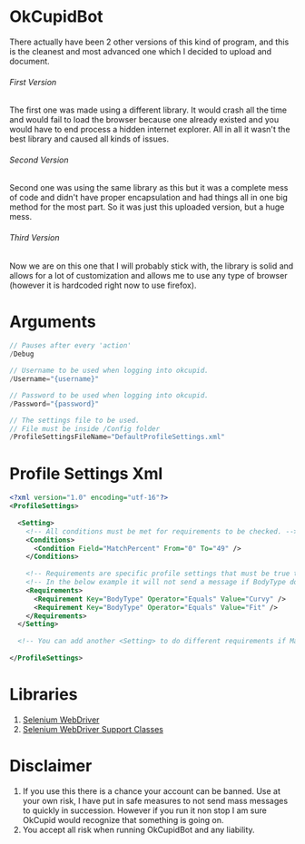 # OkCupidBot
There actually have been 2 other versions of this kind of program, and this is the cleanest and most advanced one which I decided to upload and document.

###### First Version
The first one was made using a different library. It would crash all the time and would fail to load the browser because one already existed and you would have to end process a hidden internet explorer. All in all it wasn't the best library and caused all kinds of issues.

###### Second Version
Second one was using the same library as this but it was a complete mess of code and didn't have proper encapsulation and had things all in one big method for the most part. So it was just this uploaded version, but a huge mess.

###### Third Version
Now we are on this one that I will probably stick with, the library is solid and allows for a lot of customization and allows me to use any type of browser (however it is hardcoded right now to use firefox).

# Arguments
```csharp
// Pauses after every 'action'
/Debug

// Username to be used when logging into okcupid.
/Username="{username}"

// Password to be used when logging into okcupid.
/Password="{password}"

// The settings file to be used.
// File must be inside /Config folder
/ProfileSettingsFileName="DefaultProfileSettings.xml"
```

# Profile Settings Xml

```xml
<?xml version="1.0" encoding="utf-16"?>
<ProfileSettings>
  
  <Setting>
    <!-- All conditions must be met for requirements to be checked. -->
    <Conditions>
      <Condition Field="MatchPercent" From="0" To="49" />
    </Conditions>
    
    <!-- Requirements are specific profile settings that must be true to send a message. -->
    <!-- In the below example it will not send a message if BodyType does not equal Curvy or Fit -->
    <Requirements>
      <Requirement Key="BodyType" Operator="Equals" Value="Curvy" />
      <Requirement Key="BodyType" Operator="Equals" Value="Fit" />
    </Requirements>
  </Setting>
  
  <!-- You can add another <Setting> to do different requirements if MatchPercent is from 50 to 100. -->
  
</ProfileSettings>
```

# Libraries
1. [Selenium WebDriver](https://www.nuget.org/packages/Selenium.WebDriver/)
2. [Selenium WebDriver Support Classes](https://www.nuget.org/packages/Selenium.Support/)

# Disclaimer
1. If you use this there is a chance your account can be banned. Use at your own risk, I have put in safe measures to not send mass messages to quickly in succession. However if you run it non stop I am sure OkCupid would recognize that something is going on.
2. You accept all risk when running OkCupidBot and any liability.
